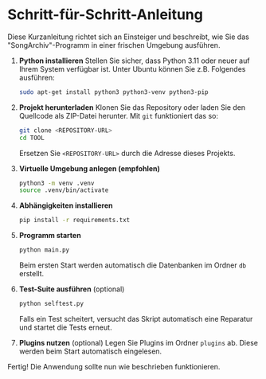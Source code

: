 # Schritt-für-Schritt-Anleitung

Diese Kurzanleitung richtet sich an Einsteiger und beschreibt, wie Sie das "SongArchiv"-Programm in einer frischen Umgebung ausführen.

1. **Python installieren**
   Stellen Sie sicher, dass Python 3.11 oder neuer auf Ihrem System verfügbar ist. Unter Ubuntu können Sie z.B. Folgendes ausführen:
   ```bash
   sudo apt-get install python3 python3-venv python3-pip
   ```

2. **Projekt herunterladen**
   Klonen Sie das Repository oder laden Sie den Quellcode als ZIP-Datei herunter. Mit `git` funktioniert das so:
   ```bash
   git clone <REPOSITORY-URL>
   cd TOOL
   ```
   Ersetzen Sie `<REPOSITORY-URL>` durch die Adresse dieses Projekts.

3. **Virtuelle Umgebung anlegen (empfohlen)**
   ```bash
   python3 -m venv .venv
   source .venv/bin/activate
   ```

4. **Abhängigkeiten installieren**
   ```bash
   pip install -r requirements.txt
   ```

5. **Programm starten**
   ```bash
   python main.py
   ```
   Beim ersten Start werden automatisch die Datenbanken im Ordner `db` erstellt.

6. **Test-Suite ausführen** (optional)
   ```bash
   python selftest.py
   ```
   Falls ein Test scheitert, versucht das Skript automatisch eine Reparatur und startet die Tests erneut.

7. **Plugins nutzen** (optional)
   Legen Sie Plugins im Ordner `plugins` ab. Diese werden beim Start automatisch eingelesen.

Fertig! Die Anwendung sollte nun wie beschrieben funktionieren.
